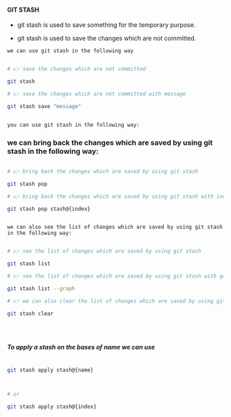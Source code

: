 #### GIT STASH

- git stash is used to save something for the temporary purpose.

- git stash is used to save the changes which are not committed.

`we can use git stash in the following way`

```bash

# 👉 save the changes which are not committed

git stash

# 👉 save the changes which are not committed with message

git stash save "message"


you can use git stash in the following way:


```

### we can bring back the changes which are saved by using git stash in the following way:

```bash

# 👉 bring back the changes which are saved by using git stash

git stash pop

# 👉 bring back the changes which are saved by using git stash with index

git stash pop stash@{index}


```

```

```

`we can also see the list of changes which are saved by using git stash in the following way:`

```bash

# 👉 see the list of changes which are saved by using git stash

git stash list

# 👉 see the list of changes which are saved by using git stash with graph

git stash list --graph

# 👉 we can also clear the list of changes which are saved by using git stash in the following way:

git stash clear




```

```

```

##### To apply a stash on the bases of name we can use

```bash

git stash apply stash@{name}



# or

git stash apply stash@{index}



```
